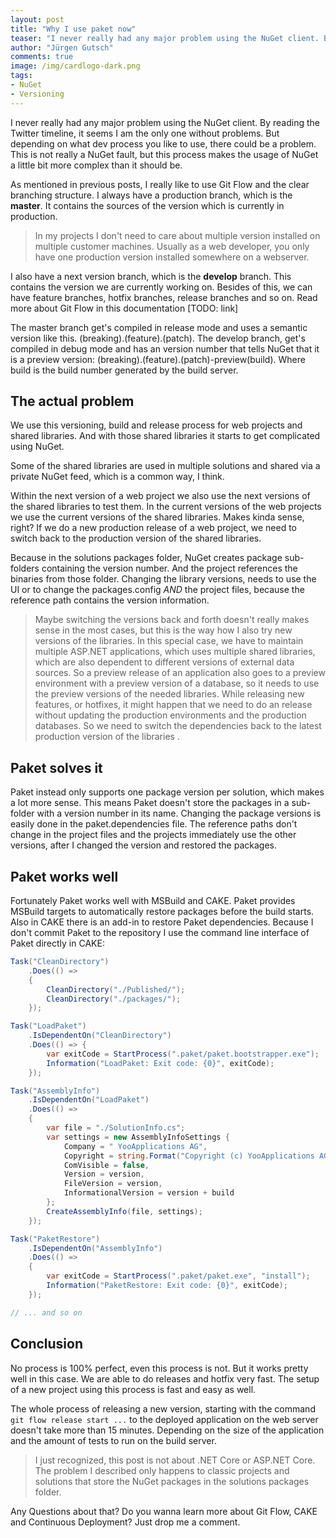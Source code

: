 ```yaml
---
layout: post
title: "Why I use paket now"
teaser: "I never really had any major problem using the NuGet client. By reading the Twitter timeline, it seems I am the only one without problems. But depending on what dev process you like to use, there could be a problem. This is not really a NuGet fault, but this process makes the usage of NuGet a little bit more complex than it should be."
author: "Jürgen Gutsch"
comments: true
image: /img/cardlogo-dark.png
tags: 
- NuGet
- Versioning
---
```


I never really had any major problem using the NuGet client. By reading the Twitter timeline, it seems I am the only one without problems. But depending on what dev process you like to use, there could be a problem. This is not really a NuGet fault, but this process makes the usage of NuGet a little bit more complex than it should be.

As mentioned in previous posts, I really like to use Git Flow and the clear branching structure. I always have a production branch, which is the **master**. It contains the sources of the version which is currently in production. 

> In my projects I don't need to care about multiple version installed on multiple customer machines. Usually as a web developer, you only have one production version installed somewhere on a webserver.

I also have a next version branch, which is the **develop** branch. This contains the version we are currently working on. Besides of this, we can have feature branches, hotfix branches, release branches and so on. Read more about Git Flow in this documentation [TODO: link]

The master branch get's compiled in release mode and  uses a semantic version like this. (breaking).(feature).(patch). The develop branch, get's compiled in debug mode and has an version number that tells NuGet that it is a preview version: (breaking).(feature).(patch)-preview(build). Where build is the build number generated by the build server.

## The actual problem

We use this versioning, build and release process for web projects and shared libraries. And with those shared libraries it starts to get complicated using NuGet.

Some of the shared libraries are used in multiple solutions and shared via a private NuGet feed, which is a common way, I think. 

Within the next version of a web project we also use the next versions of the shared libraries to test them. In the current versions of the web projects we use the current versions of the shared libraries. Makes kinda sense, right? If we do a new production release of a web project, we need to switch back to the production version of the shared libraries. 

Because in the solutions packages folder, NuGet creates package sub-folders containing the version number. And the project references the binaries from those folder. Changing the library versions, needs to use the UI or to change the packages.config _AND_ the project files, because the reference path contains the version information.

> Maybe switching the versions back and forth doesn't really makes sense in the most cases, but this is the way how I also try new versions of the libraries. In this special case, we have to maintain multiple ASP.NET applications, which uses multiple shared libraries, which are also dependent to different versions of external data sources. So a preview release of an application also goes to a preview environment with a preview version of a database, so it needs to use the preview versions of the needed libraries. While releasing new features, or hotfixes, it might happen that we need to do an release without updating the production environments and the production databases. So we need to switch the dependencies back to the latest production version of the libraries .

## Paket solves it

Paket instead only supports one package version per solution, which makes a lot more sense. This means Paket doesn't store the packages in a sub-folder with a version number in its name. Changing the package versions is easily done in the paket.dependencies file. The reference paths don't change in the project files and the projects immediately use the other versions, after I changed the version and restored the packages.

## Paket works well

Fortunately Paket works well with MSBuild and CAKE. Paket provides MSBuild targets to automatically restore packages before the build starts. Also in CAKE there is an add-in to restore Paket dependencies. Because I don't commit Paket to the repository I use the command line interface of Paket directly in CAKE:

~~~ csharp
Task("CleanDirectory")
	.Does(() =>
	{
		CleanDirectory("./Published/");
		CleanDirectory("./packages/");
	});

Task("LoadPaket")
	.IsDependentOn("CleanDirectory")
	.Does(() => {
		var exitCode = StartProcess(".paket/paket.bootstrapper.exe");
		Information("LoadPaket: Exit code: {0}", exitCode);
	});

Task("AssemblyInfo")
	.IsDependentOn("LoadPaket")
	.Does(() =>
	{
		var file = "./SolutionInfo.cs";		
		var settings = new AssemblyInfoSettings {
			Company = " YooApplications AG",
			Copyright = string.Format("Copyright (c) YooApplications AG {0}", DateTime.Now.Year),
			ComVisible = false,
			Version = version,
			FileVersion = version,
			InformationalVersion = version + build
		};
		CreateAssemblyInfo(file, settings);
	});

Task("PaketRestore")
	.IsDependentOn("AssemblyInfo")
	.Does(() => 
	{	
		var exitCode = StartProcess(".paket/paket.exe", "install");
		Information("PaketRestore: Exit code: {0}", exitCode);
	});

// ... and so on
~~~

## Conclusion

No process is 100% perfect, even this process is not. But it works pretty well in this case. We are able to do releases and hotfix very fast. The setup of a new project using this process is fast and easy as well. 

The whole process of releasing a new version, starting with the command `git flow release start ...` to the deployed application on the web server doesn't take more than 15 minutes. Depending on the size of the application and the amount of tests to run on the build server.

> I just recognized, this post is not about .NET Core or ASP.NET Core. The problem I described only happens to classic projects and solutions that store the NuGet packages in the solutions packages folder.

Any Questions about that? Do you wanna learn more about Git Flow, CAKE and Continuous Deployment? Just drop me a comment.